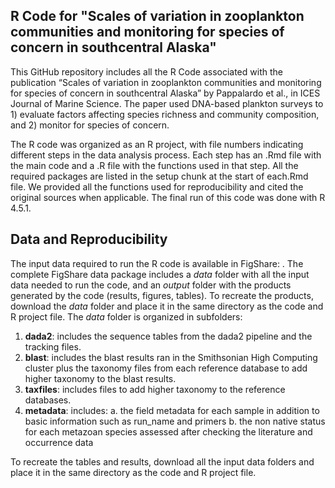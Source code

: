 ## R Code for "Scales of variation in zooplankton communities and monitoring for species of concern in southcentral Alaska"

This GitHub repository includes all the R Code associated with the publication “Scales of variation in zooplankton communities and monitoring for species of concern in southcentral Alaska” by Pappalardo et al., in ICES Journal of Marine Science. The paper used DNA-based plankton surveys to 1) evaluate factors affecting species richness and community composition, and 2) monitor for species of concern.

The R code was organized as an R project, with file numbers indicating different steps in the data analysis process. Each step has an .Rmd file with the main code and a .R file with the functions used in that step. All the required packages are listed in the setup chunk at the start of each.Rmd file. We provided all the functions used for reproducibility and cited the original sources when applicable. The final run of this code was done with R 4.5.1.

## Data and Reproducibility

The input data required to run the R code is available in FigShare:
[](). The complete FigShare data package includes a *data* folder with all the input data needed to run the code, and an *output* folder with the products generated by the code (results, figures, tables). To recreate the products, download the *data* folder and place it in the same directory as the code and R project file. The *data* folder is organized in subfolders:

1) __dada2__: includes the sequence tables from the dada2 pipeline and the tracking files.
2) __blast__: includes the blast results ran in the Smithsonian High Computing cluster plus the taxonomy files from each reference database to add higher taxonomy to the blast results.
3) __taxfiles__: includes files to add higher taxonomy to the reference databases.
4) __metadata__: includes:
  a. the field metadata for each sample in addition to basic information such as run_name and primers
  b. the non native status for each metazoan species assessed after checking the literature and occurrence data

To recreate the tables and results, download all the input data folders and place it in the same directory as the code and R project file.




